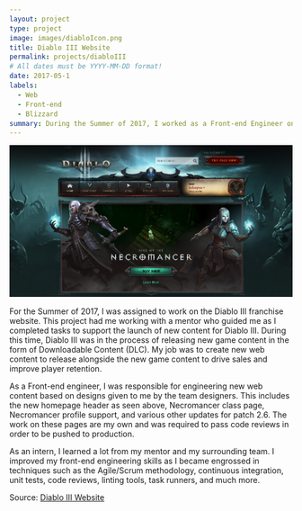 ```yaml
---
layout: project
type: project
image: images/diabloIcon.png
title: Diablo III Website
permalink: projects/diabloIII
# All dates must be YYYY-MM-DD format!
date: 2017-05-1
labels:
  - Web
  - Front-end
  - Blizzard
summary: During the Summer of 2017, I worked as a Front-end Engineer on the Diablo III franchise website.
---
```


<img src="../images/diabloHeader.PNG" alt="Diablo Header">

For the Summer of 2017, I was assigned to work on the Diablo III franchise website. This project had me working with a mentor who guided me as I completed tasks to support the launch of new content for Diablo III. During this time, Diablo III was in the process of releasing new game content in the form of Downloadable Content (DLC). My job was to create new web content to release alongside the new game content to drive sales and improve player retention. 

As a Front-end engineer, I was responsible for engineering new web content based on designs given to me by the team designers. This includes the new homepage header as seen above, Necromancer class page, Necromancer profile support, and various other updates for patch 2.6. The work on these pages are my own and was required to pass code reviews in order to be pushed to production. 

As an intern, I learned a lot from my mentor and my surrounding team. I improved my front-end engineering skills as I became engrossed in techniques such as the Agile/Scrum methodology, continuous integration, unit tests, code reviews, linting tools, task runners, and much more.   

Source: <a href="https://us.battle.net/d3/en/">Diablo III Website</a>

